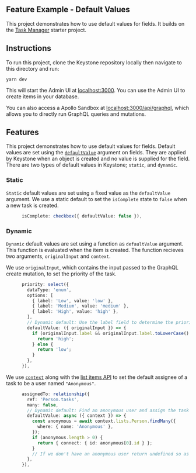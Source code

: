 ## Feature Example - Default Values

This project demonstrates how to use default values for fields.
It builds on the [Task Manager](../task-manager) starter project.

## Instructions

To run this project, clone the Keystone repository locally then navigate to this directory and run:

```shell
yarn dev
```

This will start the Admin UI at [localhost:3000](http://localhost:3000).
You can use the Admin UI to create items in your database.

You can also access a Apollo Sandbox at [localhost:3000/api/graphql](http://localhost:3000/api/graphql), which allows you to directly run GraphQL queries and mutations.

## Features

This project demonstrates how to use default values for fields.
Default values are set using the [`defaultValue`](https://keystonejs.com/docs/apis/fields#scalar-types) argument on fields.
They are applied by Keystone when an object is created and no value is supplied for the field.
There are two types of default values in Keystone; `static`, and `dynamic`.

### Static

`Static` default values are set using a fixed value as the `defaultValue` argument.
We use a static default to set the `isComplete` state to `false` when a new task is created.

```typescript
      isComplete: checkbox({ defaultValue: false }),
```

### Dynamic

`Dynamic` default values are set using a function as `defaultValue` argument.
This function is evaluated when the item is created.
The function recieves two arguments, `originalInput` and `context`.

We use `originalInput`, which contains the input passed to the GraphQL create mutation, to set the priority of the task.

```typescript
      priority: select({
        dataType: 'enum',
        options: [
          { label: 'Low', value: 'low' },
          { label: 'Medium', value: 'medium' },
          { label: 'High', value: 'high' },
        ],
        // Dynamic default: Use the label field to determine the priority
        defaultValue: ({ originalInput }) => {
          if (originalInput.label && originalInput.label.toLowerCase().includes('urgent')) {
            return 'high';
          } else {
            return 'low';
          }
        },
      }),
```

We use [`context`](https://keystonejs.com/docs/apis/context) along with the [list items API](https://keystonejs.com/docs/apis/list-items) to set the default assignee of a task to be a user named `"Anonymous"`.

```typescript
      assignedTo: relationship({
        ref: 'Person.tasks',
        many: false,
        // Dynamic default: Find an anonymous user and assign the task to them
        defaultValue: async ({ context }) => {
          const anonymous = await context.lists.Person.findMany({
            where: { name: 'Anonymous' },
          });
          if (anonymous.length > 0) {
            return { connect: { id: anonymous[0].id } };
          }
          // If we don't have an anonymous user return undefined so as not to apply any default
        },
      }),
```
